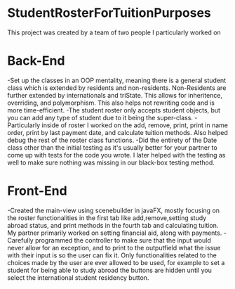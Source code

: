 # StudentRosterForTuitionPurposes

This project was created by a team of two people I particularly worked on

# Back-End

-Set up the classes in an OOP mentality, meaning there is a general student class which is extended by residents and non-residents. Non-Residents are further extended by internationals and triState. This allows for inheritence, overriding, and polymorphism. This also helps not rewriting code and is more time-efficient.
-The student roster only accepts student objects, but you can add any type of student due to it being the super-class.
-Particularly inside of roster I worked on the add, remove, print, print in name order, print by last payment date, and calculate tuition methods. Also helped debug the rest of the roster class functions.
-Did the entirety of the Date class other than the initial testing as it's usually better for your partner to come up with tests for the code you wrote. I later helped with the testing as well to make sure nothing was missing in our black-box testing method.

# Front-End

-Created the main-view using scenebuilder in javaFX, mostly focusing on the roster functionalities in the first tab like add,remove,setting study abroad status, and print methods in the fourth tab and calculating tuition. My partner primarily worked on setting financial aid, along with payments. 
-Carefully programmed the controller to make sure that the input would never allow for an exception, and to print to the outputfield what the issue with their input is so the user can fix it. Only functionalities related to the choices made by the user are ever allowed to be used, for example to set a student for being able to study abroad the buttons are hidden until you select the international student residency button. 
